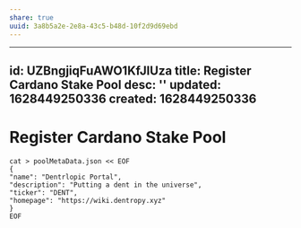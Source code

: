 ```yaml
---
share: true
uuid: 3a8b5a2e-2e8a-43c5-b48d-10f2d9d69ebd
---
```

---
id: UZBngjiqFuAWO1KfJlUza
title: Register Cardano Stake Pool
desc: ''
updated: 1628449250336
created: 1628449250336
---
# Register Cardano Stake Pool
    cat > poolMetaData.json << EOF
    {
    "name": "Dentrlopic Portal",
    "description": "Putting a dent in the universe",
    "ticker": "DENT",
    "homepage": "https://wiki.dentropy.xyz"
    }
    EOF

